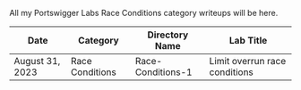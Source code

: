 All my Portswigger Labs Race Conditions category writeups will be here.

Date	 	  | Category                       | Directory Name     | Lab Title
--------------|--------------------------------|--------------------|----------------------
August 31, 2023 | Race Conditions              | Race-Conditions-1  | Limit overrun race conditions